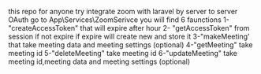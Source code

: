 this repo for anyone try integrate zoom with laravel by server to server OAuth
go to App\Services\ZoomSerivce you will find 6 faunctions 
1- "createAccessToken" that will expire after hour
2- "getAccessToken" from session if not expire if expire will create new and store it
3-"makeMeeting' that take meeting data and meeting settings (optional)
4-"getMeeting" take meeting id
5-"deleteMeeting" take meeting id
6-"updateMeeting" take meeting id,meeting data and meeting settings (optional)
